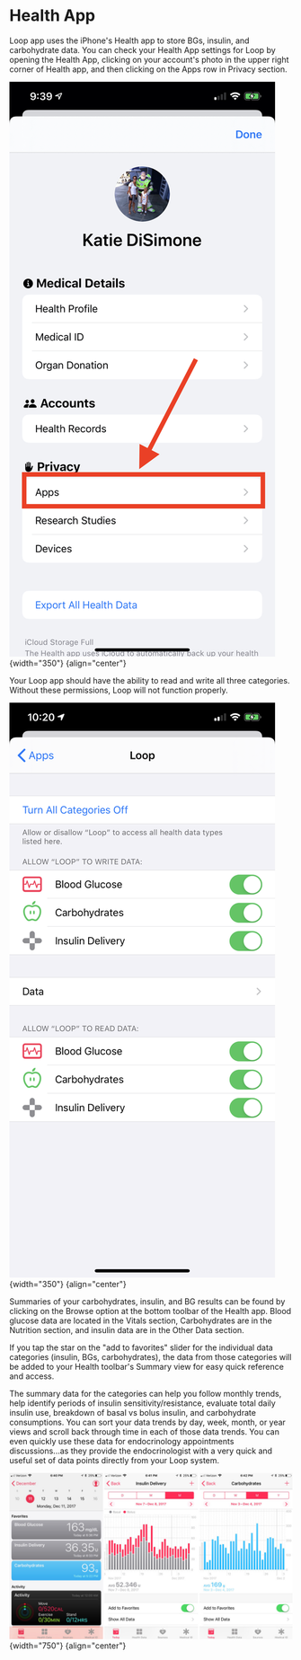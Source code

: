 # Health App

Loop app uses the iPhone's Health app to store BGs, insulin, and carbohydrate data. You can check your Health App settings for Loop by opening the Health App, clicking on your account's photo in the upper right corner of Health app, and then clicking on the Apps row in Privacy section.

![img/healthapp.jpeg](img/healthapp.jpeg){width="350"}
{align="center"}

Your Loop app should have the ability to read and write all three categories. Without these permissions, Loop will not function properly.

![img/healthapp-permissions.PNG](img/healthapp-permissions.PNG){width="350"}
{align="center"}

Summaries of your carbohydrates, insulin, and BG results can be found by clicking on the Browse option at the bottom toolbar of the Health app. Blood glucose data are located in the Vitals section, Carbohydrates are in the Nutrition section, and insulin data are in the Other Data section.

If you tap the star on the "add to favorites" slider for the individual data categories (insulin, BGs, carbohydrates), the data from those categories will be added to your Health toolbar's Summary view for easy quick reference and access.

The summary data for the categories can help you follow monthly trends, help identify periods of insulin sensitivity/resistance, evaluate total daily insulin use, breakdown of basal vs bolus insulin, and carbohydrate consumptions.  You can sort your data trends by day, week, month, or year views and scroll back through time in each of those data trends.  You can even quickly use these data for endocrinology appointments discussions...as they provide the endocrinologist with a very quick and useful set of data points directly from your Loop system.

![img/health1.jpg](img/health1.jpg){width="750"}
{align="center"}
